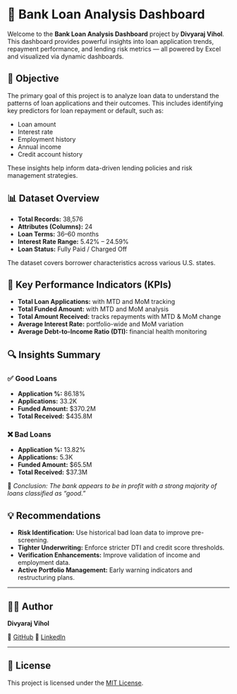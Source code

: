 # 💼 Bank Loan Analysis Dashboard

Welcome to the **Bank Loan Analysis Dashboard** project by **Divyaraj Vihol**. This dashboard provides powerful insights into loan application trends, repayment performance, and lending risk metrics — all powered by Excel and visualized via dynamic dashboards.

## 🎯 Objective

The primary goal of this project is to analyze loan data to understand the patterns of loan applications and their outcomes. This includes identifying key predictors for loan repayment or default, such as:

- Loan amount
- Interest rate
- Employment history
- Annual income
- Credit account history

These insights help inform data-driven lending policies and risk management strategies.

## 📊 Dataset Overview

- **Total Records:** 38,576
- **Attributes (Columns):** 24
- **Loan Terms:** 36–60 months
- **Interest Rate Range:** 5.42% – 24.59%
- **Loan Status:** Fully Paid / Charged Off

The dataset covers borrower characteristics across various U.S. states.


## 🧮 Key Performance Indicators (KPIs)

- **Total Loan Applications:** with MTD and MoM tracking
- **Total Funded Amount:** with MTD and MoM analysis
- **Total Amount Received:** tracks repayments with MTD & MoM change
- **Average Interest Rate:** portfolio-wide and MoM variation
- **Average Debt-to-Income Ratio (DTI):** financial health monitoring

## 🔍 Insights Summary

### ✅ Good Loans
- **Application %:** 86.18%
- **Applications:** 33.2K
- **Funded Amount:** $370.2M
- **Total Received:** $435.8M

### ❌ Bad Loans
- **Application %:** 13.82%
- **Applications:** 5.3K
- **Funded Amount:** $65.5M
- **Total Received:** $37.3M

📌 *Conclusion: The bank appears to be in profit with a strong majority of loans classified as “good.”*

## 💡 Recommendations

- **Risk Identification:** Use historical bad loan data to improve pre-screening.
- **Tighter Underwriting:** Enforce stricter DTI and credit score thresholds.
- **Verification Enhancements:** Improve validation of income and employment data.
- **Active Portfolio Management:** Early warning indicators and restructuring plans.

---

## 🧑‍💻 Author

**Divyaraj Vihol**  

🐙 [GitHub](https://github.com/divyaraj-vihol) 
💼 [LinkedIn](https://www.linkedin.com/in/divyarajvihol/)

---

## 📄 License

This project is licensed under the [MIT License](LICENSE).

